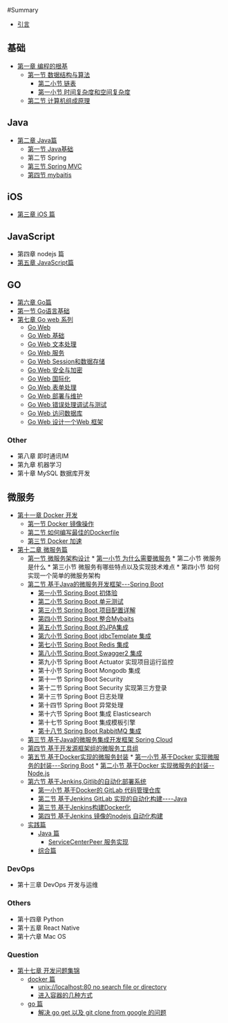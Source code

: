 #Summary

* [引言](README.md)

## 基础

* [第一章 编程的根基](chapter1.md)
  * [第一节 数据结构与算法](chapter1/Section1.md)
    * [第二小节 链表](chapter1/Section1/di-yi-xiao-jie-lian-biao.md)
    * [第一小节 时间复杂度和空间复杂度](chapter1/Section1/di-yi-xiao-jie-shi-jian-fu-za-du-he-kong-jian-fu-za-du.md)
  * [第二节 计算机组成原理](chapter1/Section2.md)

## Java  

* [第二章 Java篇](chapter2.md)
  * [第一节 Java基础](chapter2/di-yi-jie-java-ji-chu.md)
  * 第二节 Spring 
  * [第三节 Spring MVC](chapter2/di-san-jie-spring-mvc.md)
  * [第四节 mybaitis](chapter2/di-si-jie-mybaitis.md)

## iOS

* [第三章 iOS 篇](ios-pian.md)

## JavaScript

* 第四章 nodejs 篇
* [第五章 JavaScript篇](chapter5.md)

## GO

* [第六章 Go篇](chapter6.md)
* [第一节  Go语言基础](chapter6/di-yi-jie-go-yu-yan-ji-chu.md)
* [第七章 Go web 系列](chapter7.md)
  * [Go Web ](chapter7/go-web.md)
  * [Go Web 基础](chapter7/go-web-ji-chu.md)
  * [Go Web 文本处理](chapter7/go-web-wen-ben-chu-li.md)
  * [Go Web 服务](chapter7/go-web-fu-wu.md)
  * [Go Web Session和数据存储](chapter7/go-web-sessionhe-shu-ju-cun-chu.md)
  * [Go Web 安全与加密](chapter7/go-web-an-quan-yu-jia-mi.md)
  * [Go Web 国际化](chapter7/go-web-guo-ji-hua.md)
  * [Go Web 表单处理](chapter7/go-web-biao-dan-chu-li.md)
  * [Go Web 部署与维护](chapter7/go-web-bu-shu-yu-wei-hu.md)
  * [Go Web 错误处理调试与测试](chapter7/go-web-cuo-wu-chu-li-diao-shi-yu-ce-shi.md)
  * [Go Web 访问数据库](chapter7/go-web-fang-wen-shu-ju-ku.md)
  * [Go Web 设计一个Web 框架](chapter7/go-web-she-ji-yi-ge-web-kuang-jia.md)

### Other

* 第八章 即时通讯IM
* 第九章 机器学习
* 第十章 MySQL 数据库开发

## 微服务

* [第十一章 Docker 开发](chapter11.md)
  * [第一节 Docker 镜像操作](chapter11/di-yi-jiedocker-jing-xiang-cao-zuo.md)
  * [第二节 如何编写最佳的Dockerfile](chapter11/di-er-jie-ru-he-bian-xie-zui-jia-de-dockfile.md)
  * [第三节 Docker 加速](chapter11/di-san-jie-docker-jia-su.md)
* [第十二章 微服务篇](chapter12.md)
  * [第一节 微服务架构设计](chapter12/Section1.md)
    	* [第一小节 为什么需要微服务](chapter12/Section1/di-yi-xiao-jie-wei-shi-yao-xu-yao-wei-fu-wu.md)
    	* 第二小节 微服务是什么
    	* 第三小节 微服务有哪些特点以及实现技术难点
    	* 第四小节 如何实现一个简单的微服务架构
  * [第二节 基于Java的微服务开发框架---Spring Boot](chapter12/Section2.md)
      * [第一小节 Spring Boot 初体验](chapter12/Section2/di-yi-xiao-jie-spring-boot.md)
      * [第二小节 Spring Boot 单元测试](chapter12/Section2/di-er-xiao-jie-spring-boot-dan-yuan-ce-shi.md)
      * [第三小节 Spring Boot 项目配置详解](chapter12/Section2/di-san-xiao-jie-spring-boot-xiang-mu-pei-zhi-xiang-jie.md)
      * [第四小节 Spring Boot 整合Mybaits](chapter12/Section2/part4.md)
      * [第五小节 Spring Boot  的JPA集成](chapter12/Section2/part5.md)
      * [第六小节 Spring Boot jdbcTemplate 集成](chapter12/Section2/part6.md)
      * [第七小节 Spring Boot Redis 集成](chapter12/Section2/di-qi-xiao-jie-spring-boot-redis-ji-cheng.md)
      * [第八小节 Spring Boot Swagger2 集成](chapter12/Section2/di-ba-xiao-jie-springboot-swagger2-ji-cheng.md)
      * 第九小节 Spring Boot Actuator 实现项目运行监控
      * 第十小节 Spring Boot Mongodb 集成
      * 第十一节 Spring Boot Security 
      * 第十二节 Spring Boot Security 实现第三方登录
      * 第十三节  Spring Boot 日志处理
      * 第十四节  Spring Boot 异常处理
      * 第十六节 Spring Boot 集成 Elasticsearch 
      * 第十七节 Spring Boot 集成模板引擎
      * [第十八节 Spring Boot RabbitMQ 集成](chapter12/Section2/di-shi-ba-jie-spring-boot-rabbitmq-ji-cheng.md)
  * [第三节 基于Java的微服务集成开发框架 Spring Cloud](chapter12/Section3.md)
  * [第四节 基于开发源框架组的微服务工具组](chapter12/Section4.md)
  * [第五节 基于Docker实现的微服务封装](chapter12/Section5.md)
    	* [第一小节 基于Docker 实现微服务的封装---Spring Boot](chapter12/Section5/di-yi-xiao-jie-ji-yu-docker-shi-xian-wei-fu-wu-de-feng-88c5-spring-boot.md)
    	* [第二小节 基于Docker 实现微服务的封装--Node.js](chapter12/Section5/di-er-xiao-jie-ji-yu-docker-shi-xian-wei-fu-wu-de-feng-88c5-node-js.md)
  * [第六节 基于Jenkins,Gitlib的自动化部署系统](chapter12/Section6.md)
    * [第一小节 基于Docker的 GitLab 代码管理仓库](chapter12/Section6/di-yi-xiao-jie-jiyu-docker-de-gitlab-dai-ma-guan-li-cang-ku.md)
    * [第二节 基于Jenkins GitLab 实现的自动化构建----Java](chapter12/Section6/di-er-jie-ji-yu-jenkins-gitlab-shi-xian-de-zi-dong-hua-gou-5efa-java.md)
    * [第三节 基于Jenkins构建Docker化](chapter12/Section6/di-san-jie-ji-yu-jenkins-gou-jian-docker-hua.md)
    * [第四节 基于Jenkins 镜像的nodejs 自动化构建 ](chapter12/Section6/di-si-jie-ji-yu-jenkins-jing-xiang-de-nodejs-zi-dong-hua-gou-jian.md)
  * [实践篇](chapter12/shi-jian-pian.md)
    * [Java 篇](chapter12/shi-jian-pian/java-pian.md)
      * [ServiceCenterPeer 服务实现](chapter12/shi-jian-pian/java-pian/servicecenterpeer-fu-wu-shi-xian.md)
    * [综合篇](chapter12/shi-jian-pian/zong-he-pian.md)

### DevOps

* 第十三章 DevOps 开发与运维  

### Others

* 第十四章 Python
* 第十五章 React Native
* 第十六章 Mac OS 

### Question

* [第十七章 开发问题集锦](chapter17.md)
  * [docker 篇](chapter17/Section1.md)
    * [unix://localhost:80 no search file or directory](chapter17/Section1/unixlocalhost80-no-search-file-or-directory.md)
    * [进入容器的几种方式](chapter17/Section1/jin-ru-rong-qi-de-ji-zhong-fang-shi.md)
  * [go 篇](chapter17/Section2.md)
    * [解决 go get  以及 git clone from google 的问题](chapter17/Section2/jie-jue-go-get-yi-ji-git-clone-from-google-de-wen-ti.md)

